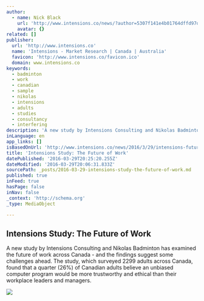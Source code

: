```yaml
---
author:
  - name: Nick Black
    url: 'http://www.intensions.co/news/?author=5307f141e4b01764dffd97d2'
    avatar: {}
related: []
publisher:
  url: 'http://www.intensions.co'
  name: 'Intensions - Market Research | Canada | Australia'
  favicon: 'http://www.intensions.co/favicon.ico'
  domain: www.intensions.co
keywords:
  - badminton
  - work
  - canadian
  - sample
  - nikolas
  - intensions
  - adults
  - studies
  - consultancy
  - interfering
description: 'A new study by Intensions Consulting and Nikolas Badminton has examined the future of work across Canada - and the findings suggest some challenges ahead. The study, which surveyed 2299 adults across Canada, found that a quarter (26%) of Canadian adults believe an unbiased computer program would be more trustworthy and ethical than their workplace leaders and managers.'
inLanguage: en
app_links: []
isBasedOnUrl: 'http://www.intensions.co/news/2016/3/29/intensions-future-of-work'
title: 'Intensions Study: The Future of Work'
datePublished: '2016-03-29T20:25:20.255Z'
dateModified: '2016-03-29T20:06:31.833Z'
sourcePath: _posts/2016-03-29-intensions-study-the-future-of-work.md
published: true
inFeed: true
hasPage: false
inNav: false
_context: 'http://schema.org'
_type: MediaObject

---
```

<article style=""><h1>Intensions Study: The Future of Work</h1><p>A new study by Intensions Consulting and Nikolas Badminton has examined the future of work across Canada - and the findings suggest some challenges ahead. The study, which surveyed 2299 adults across Canada, found that a quarter (26%) of Canadian adults believe an unbiased computer program would be more trustworthy and ethical than their workplace leaders and managers.</p><img src="http://static1.squarespace.com/static/5307f143e4b0ce7206215c85/535018a5e4b0c2d6c8933511/56f03b5f8a65e2a8f78285ab/1459234445377/Intensions+Consulting+-+The+Future+of+Work.jpg?format=1000w" /></article>